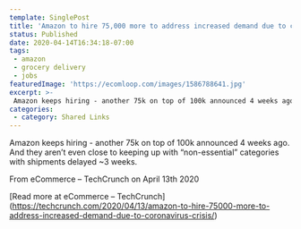 ```yaml
---
template: SinglePost
title: 'Amazon to hire 75,000 more to address increased demand due to coronavirus crisis'
status: Published
date: 2020-04-14T16:34:18-07:00
tags:
 - amazon
 - grocery delivery
 - jobs
featuredImage: 'https://ecomloop.com/images/1586788641.jpg'
excerpt: >-
 Amazon keeps hiring - another 75k on top of 100k announced 4 weeks ago. And they aren’t even close to keeping up with “non-essential” categories with shipments delayed ~3 weeks.
categories:
 - category: Shared Links
---
```

Amazon keeps hiring - another 75k on top of 100k announced 4 weeks ago. And they aren’t even close to keeping up with “non-essential” categories with shipments delayed ~3 weeks.

From eCommerce – TechCrunch on April 13th 2020
>

[Read more at eCommerce – TechCrunch] (https://techcrunch.com/2020/04/13/amazon-to-hire-75000-more-to-address-increased-demand-due-to-coronavirus-crisis/)
